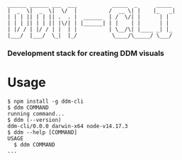 ```text
______ ______ ___  ___           _____  _      _____ 
|  _  \|  _  \|  \/  |          /  __ \| |    |_   _|
| | | || | | || .  . |  ______  | /  \/| |      | |  
| | | || | | || |\/| | |______| | |    | |      | |  
| |/ / | |/ / | |  | |          | \__/\| |____ _| |_ 
|___/  |___/  \_|  |_/           \____/\_____/ \___/
```

### Development stack for creating DDM visuals

# Usage

<!-- usage -->

```sh-session
$ npm install -g ddm-cli
$ ddm COMMAND
running command...
$ ddm (--version)
ddm-cli/0.0.0 darwin-x64 node-v14.17.3
$ ddm --help [COMMAND]
USAGE
  $ ddm COMMAND
...
```

<!-- usagestop -->

